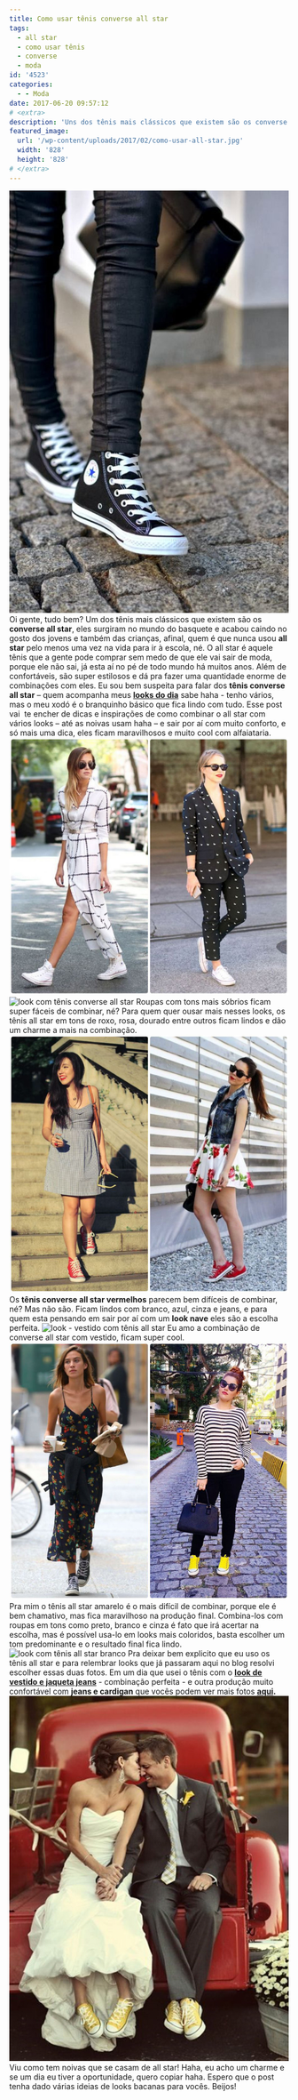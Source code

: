 ```yaml
---
title: Como usar tênis converse all star
tags:
  - all star
  - como usar tênis
  - converse
  - moda
id: '4523'
categories:
  - - Moda
date: 2017-06-20 09:57:12
# <extra>
description: 'Uns dos tênis mais clássicos que existem são os converse all star, eles surgiram no mundo do basquete e acabou caindo no gosto dos jovens e também das cr'
featured_image: 
  url: '/wp-content/uploads/2017/02/como-usar-all-star.jpg'
  width: '828'
  height: '828'
# </extra>
---
```


![inspiração - look com converse all star](/wp-content/uploads/2017/02/como-usar-all-star.jpg) Oi gente, tudo bem? Um dos tênis mais clássicos que existem são os **converse all star**, eles surgiram no mundo do basquete e acabou caindo no gosto dos jovens e também das crianças, afinal, quem é que nunca usou **all star** pelo menos uma vez na vida para ir à escola, né. O all star é aquele tênis que a gente pode comprar sem medo de que ele vai sair de moda, porque ele não sai, já esta aí no pé de todo mundo há muitos anos. Além de confortáveis, são super estilosos e dá pra fazer uma quantidade enorme de combinações com eles. Eu sou bem suspeita para falar dos **tênis converse all star** – quem acompanha meus [**looks do dia**](http://natalia.blog.br/look-do-dia/) sabe haha - tenho vários, mas o meu xodó é o branquinho básico que fica lindo com tudo. Esse post vai  te encher de dicas e inspirações de como combinar o all star com vários looks – até as noivas usam haha – e sair por aí com muito conforto, e só mais uma dica, eles ficam maravilhosos e muito cool com alfaiataria. ![como usar tênis all star com alfaiataria ](/wp-content/uploads/2017/02/como-usar-all-star-com-alfaiataria-1.jpg) ![look com tênis converse all star](/wp-content/uploads/2017/02/tênis-all-star-com-look-clean.jpg) Roupas com tons mais sóbrios ficam super fáceis de combinar, né? Para quem quer ousar mais nesses looks, os tênis all star em tons de roxo, rosa, dourado entre outros ficam lindos e dão um charme a mais na combinação. ![look com tênis converse all star vermelho](/wp-content/uploads/2017/02/como-usar-all-star-vermelho.jpg) Os **tênis converse all star vermelhos** parecem bem difíceis de combinar, né? Mas não são. Ficam lindos com branco, azul, cinza e jeans, e para quem esta pensando em sair por aí com um **look nave** eles são a escolha perfeita. ![look - vestido com tênis all star](/wp-content/uploads/2017/02/como-usar-tênis-all-star-look.jpg) Eu amo a combinação de converse all star com vestido, ficam super cool. ![look com converse all star - como usar](/wp-content/uploads/2017/02/como-usar-all-star-amarelo.jpg) Pra mim o tênis all star amarelo é o mais difícil de combinar, porque ele é bem chamativo, mas fica maravilhoso na produção final. Combina-los com roupas em tons como preto, branco e cinza é fato que irá acertar na escolha, mas é possível usa-lo em looks mais coloridos, basta escolher um tom predominante e o resultado final fica lindo. ![look com tênis all star branco](/wp-content/uploads/2017/02/como-usar-tênis-converse-all-star-branco.jpg) Pra deixar bem explicito que eu uso os tênis all star e para relembrar looks que já passaram aqui no blog resolvi escolher essas duas fotos. Em um dia que usei o tênis com o [**look de vestido e jaqueta jeans**](http://natalia.blog.br/look-do-dia-vestido-cinza-jaqueta-jeans/) - combinação perfeita - e outra produção muito confortável com **jeans e cardigan** que vocês podem ver mais fotos **[aqui](http://natalia.blog.br/look-do-dia-jeans-cardigan-cinza/).** ![como usar tênis all star amarelo](/wp-content/uploads/2017/02/noivos-com-tênis-all-star.jpg) Viu como tem noivas que se casam de all star! Haha, eu acho um charme e se um dia eu tiver a oportunidade, quero copiar haha. Espero que o post tenha dado várias ideias de looks bacanas para vocês. Beijos!
